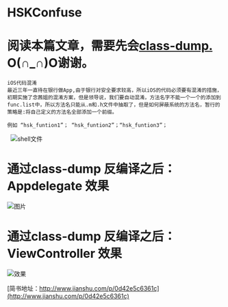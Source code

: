 # HSKConfuse
# 阅读本篇文章，需要先会[class-dump.](https://cnbin.github.io/blog/2015/05/21/objective-c-class-dump-an-zhuang-he-shi-yong-fang-fa/) O(∩_∩)O谢谢。
    iOS代码混淆
    最近三年一直待在银行做App,由于银行对安全要求较高，所以iOS的代码必须要有混淆的措施，初期实施了念茜姐的混淆方案，但是领导说，我们要自动混淆，方法名字不能一个一个的添加到func.list中，所以方法名只能从.m和.h文件中抽取了，但是如何屏蔽系统的方法名，暂行的策略是:将自己定义的方法名全部添加一个前缀。

    例如 “hsk_funtion1”； “hsk_funtion2”；“hsk_funtion3”；
    
   
   ![shell文件](http://upload-images.jianshu.io/upload_images/1485140-22eacdbae71ab997.png?imageMogr2/auto-orient/strip%7CimageView2/2/w/1240)
   
# 通过class-dump 反编译之后：Appdelegate 效果
![图片](http://upload-images.jianshu.io/upload_images/1485140-582bcb1447c76938.png?imageMogr2/auto-orient/strip%7CimageView2/2/w/1240)
# 通过class-dump 反编译之后：ViewController 效果
![效果](http://upload-images.jianshu.io/upload_images/1485140-ba254eda8b20005e.png?imageMogr2/auto-orient/strip%7CimageView2/2/w/1240)
  
  [简书地址：http://www.jianshu.com/p/0d42e5c6361c](http://www.jianshu.com/p/0d42e5c6361c)
    
    
